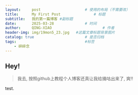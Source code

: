 ```yaml
---
layout:     post   				    # 使用的布局（不需要改）
title:      My First Post 				# 标题 
subtitle:   我的第一篇博客 #副标题
date:       2025-03-28 				# 时间
author:     QING-XIAO						# 作者
header-img: img/19mon5_23.jpg 	#这篇文章标题背景图片
catalog: true 						# 是否归档
tags:								#标签
    - 碎碎念
---
```


## Hey!
> 我去, 按照github上教程个人博客还真让我给捅咕出来了, 爽!! 

test.